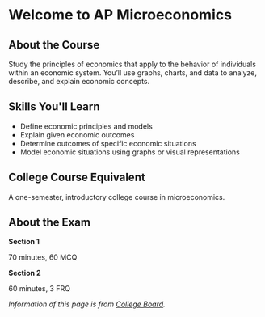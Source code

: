 # Welcome to AP Microeconomics



## About the Course

Study the principles of economics that apply to the behavior of individuals within an economic system. You’ll use graphs, charts, and data to analyze, describe, and explain economic concepts.



## Skills You'll Learn

- Define economic principles and models
- Explain given economic outcomes
- Determine outcomes of specific economic situations
- Model economic situations using graphs or visual representations



## College Course Equivalent

A one-semester, introductory college course in microeconomics.



## About the Exam

**Section 1**

70 minutes, 60 MCQ

**Section 2**

60 minutes, 3 FRQ



*Information of this page is from [College Board](https://apstudents.collegeboard.org/courses/ap-microeconomics).*